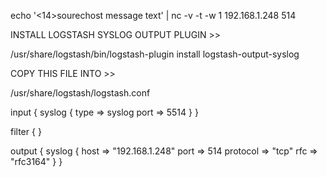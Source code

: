 echo '<14>sourechost message text' | nc -v -t -w 1 192.168.1.248 514

INSTALL LOGSTASH SYSLOG OUTPUT PLUGIN >>

/usr/share/logstash/bin/logstash-plugin install logstash-output-syslog

COPY THIS FILE INTO >>

/usr/share/logstash/logstash.conf

input {
 syslog {
  type => syslog
  port => 5514
 }
}

filter { }

output {
 syslog {
  host => "192.168.1.248"
  port => 514
  protocol => "tcp"
  rfc => "rfc3164"
 }
}
